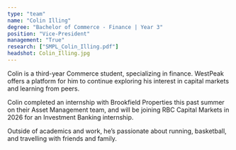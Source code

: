 ```yaml
---
type: "team"
name: "Colin Illing"
degree: "Bachelor of Commerce - Finance | Year 3"
position: "Vice-President"
management: "True"
research: ["SMPL_Colin_Illing.pdf"]
headshot: Colin_Illing.jpg
---
```


Colin is a third-year Commerce student, specializing in finance. WestPeak offers a platform for him to continue exploring his interest in capital markets and learning from peers.

Colin completed an internship with Brookfield Properties this past summer on their Asset Management team, and will be joining RBC Capital Markets in 2026 for an Investment Banking internship. 

Outside of academics and work, he’s passionate about running, basketball, and travelling with friends and family.

